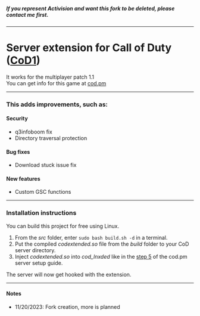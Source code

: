 ##### If you represent Activision and want this fork to be deleted, please contact me first.
___
# Server extension for Call of Duty ([CoD1](https://en.wikipedia.org/wiki/Call_of_Duty_(video_game)))
It works for the multiplayer patch 1.1  
You can get info for this game at [cod.pm](https://cod.pm/)
___
### This adds improvements, such as:
#### Security

- q3infoboom fix
- Directory traversal protection

#### Bug fixes

- Download stuck issue fix

#### New features

- Custom GSC functions
___
### Installation instructions

You can build this project for free using Linux.

1. From the *src* folder, enter `sudo bash build.sh -d` in a terminal.
2. Put the compiled *codextended.so* file from the *build* folder to your CoD server directory.
3. Inject *codextended.so* into *cod_lnxded* like in the [step 5](https://cod.pm/guide/a7a40b/call-of-duty-1-server-on-linux-installing-and-configuring) of the cod.pm server setup guide.

The server will now get hooked with the extension.
___
#### Notes

- 11/20/2023: Fork creation, more is planned
